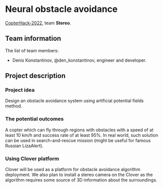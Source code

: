 # Neural obstacle avoidance

[CopterHack-2022](copterhack2022.md), team **Stereo**.

## Team information

The list of team members:

* Denis Konstantinov, @den_konstantinov, engineer and developer.

## Project description

### Project idea

Design an obstacle avoidance system using artificial potential fields method.

### The potential outcomes

A copter which can fly through regions with obstacles with a speed of at least 10 km/h and success rate of at least 95%. In real world, such solution can be used in search-and-rescue mission (might be useful for famous Russian LizaAlert).

### Using Clover platform

Clover will be used as a platform for obstacle avoidance algorithm deployment. We also plan to install a stereo camera on the Clover as the algorithm requires some source of 3D information about the surroundings.

